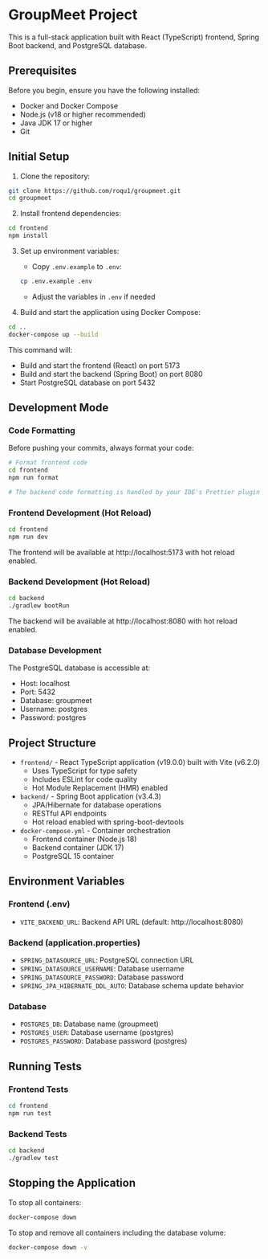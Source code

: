# GroupMeet Project

This is a full-stack application built with React (TypeScript) frontend, Spring Boot backend, and PostgreSQL database.

## Prerequisites

Before you begin, ensure you have the following installed:

- Docker and Docker Compose
- Node.js (v18 or higher recommended)
- Java JDK 17 or higher
- Git

## Initial Setup

1. Clone the repository:

```bash
git clone https://github.com/roqu1/groupmeet.git
cd groupmeet
```

2. Install frontend dependencies:

```bash
cd frontend
npm install
```

3. Set up environment variables:

   - Copy `.env.example` to `.env`:

   ```bash
   cp .env.example .env
   ```

   - Adjust the variables in `.env` if needed

4. Build and start the application using Docker Compose:

```bash
cd .. 
docker-compose up --build
```

This command will:

- Build and start the frontend (React) on port 5173
- Build and start the backend (Spring Boot) on port 8080
- Start PostgreSQL database on port 5432

## Development Mode

### Code Formatting

Before pushing your commits, always format your code:

```bash
# Format frontend code
cd frontend
npm run format

# The backend code formatting is handled by your IDE's Prettier plugin
```

### Frontend Development (Hot Reload)

```bash
cd frontend
npm run dev
```

The frontend will be available at http://localhost:5173 with hot reload enabled.

### Backend Development (Hot Reload)

```bash
cd backend
./gradlew bootRun
```

The backend will be available at http://localhost:8080 with hot reload enabled.

### Database Development

The PostgreSQL database is accessible at:

- Host: localhost
- Port: 5432
- Database: groupmeet
- Username: postgres
- Password: postgres

## Project Structure

- `frontend/` - React TypeScript application (v19.0.0) built with Vite (v6.2.0)
  - Uses TypeScript for type safety
  - Includes ESLint for code quality
  - Hot Module Replacement (HMR) enabled
- `backend/` - Spring Boot application (v3.4.3)
  - JPA/Hibernate for database operations
  - RESTful API endpoints
  - Hot reload enabled with spring-boot-devtools
- `docker-compose.yml` - Container orchestration
  - Frontend container (Node.js 18)
  - Backend container (JDK 17)
  - PostgreSQL 15 container

## Environment Variables

### Frontend (.env)

- `VITE_BACKEND_URL`: Backend API URL (default: http://localhost:8080)

### Backend (application.properties)

- `SPRING_DATASOURCE_URL`: PostgreSQL connection URL
- `SPRING_DATASOURCE_USERNAME`: Database username
- `SPRING_DATASOURCE_PASSWORD`: Database password
- `SPRING_JPA_HIBERNATE_DDL_AUTO`: Database schema update behavior

### Database

- `POSTGRES_DB`: Database name (groupmeet)
- `POSTGRES_USER`: Database username (postgres)
- `POSTGRES_PASSWORD`: Database password (postgres)

## Running Tests

### Frontend Tests

```bash
cd frontend
npm run test
```

### Backend Tests

```bash
cd backend
./gradlew test
```

## Stopping the Application

To stop all containers:

```bash
docker-compose down
```

To stop and remove all containers including the database volume:

```bash
docker-compose down -v
```
